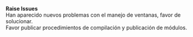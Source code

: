 <b>Raise Issues</b><br/>
Han aparecido nuevos problemas con el manejo de ventanas, favor de solucionar.<br/>
Favor publicar procedimientos de compilación y publicación de módulos.<br/>
